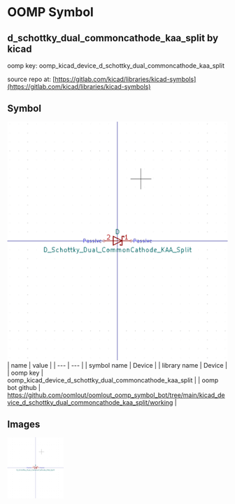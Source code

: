 # OOMP Symbol  
## d_schottky_dual_commoncathode_kaa_split  by kicad  
  
oomp key: oomp_kicad_device_d_schottky_dual_commoncathode_kaa_split  
  
source repo at: [https://gitlab.com/kicad/libraries/kicad-symbols](https://gitlab.com/kicad/libraries/kicad-symbols)  
## Symbol  
  
[![working.png](working_600.png)](working.png)  
| name | value | 
| --- | --- | 
| symbol name | Device | 
| library name | Device | 
| oomp key | oomp_kicad_device_d_schottky_dual_commoncathode_kaa_split | 
| oomp bot github | https://github.com/oomlout/oomlout_oomp_symbol_bot/tree/main/kicad_device_d_schottky_dual_commoncathode_kaa_split/working | 
## Images  
  
[![working.png](working_140.png)](working.png)  
